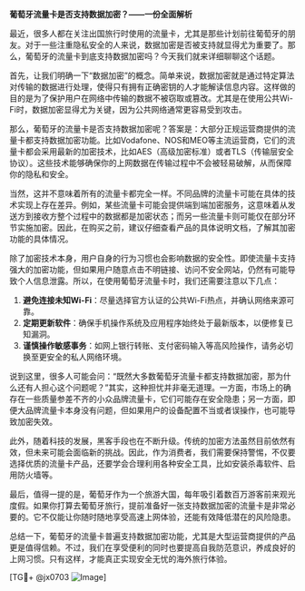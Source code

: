 **葡萄牙流量卡是否支持数据加密？——一份全面解析**

最近，很多人都在关注出国旅行时使用的流量卡，尤其是那些计划前往葡萄牙的朋友。对于一些注重隐私安全的人来说，数据加密是否被支持就显得尤为重要了。那么，葡萄牙的流量卡到底支持数据加密吗？今天我们就来详细聊聊这个话题。

首先，让我们明确一下“数据加密”的概念。简单来说，数据加密就是通过特定算法对传输的数据进行处理，使得只有拥有正确密钥的人才能解读信息内容。这样做的目的是为了保护用户在网络中传输的数据不被窃取或篡改。尤其是在使用公共Wi-Fi时，数据加密显得尤为关键，因为公共网络通常更容易受到攻击。

那么，葡萄牙的流量卡是否支持数据加密呢？答案是：大部分正规运营商提供的流量卡都支持数据加密功能。比如Vodafone、NOS和MEO等主流运营商，它们的流量卡都会采用最新的加密技术，比如AES（高级加密标准）或者TLS（传输层安全协议）。这些技术能够确保你的上网数据在传输过程中不会被轻易破解，从而保障你的隐私和安全。

当然，这并不意味着所有的流量卡都完全一样。不同品牌的流量卡可能在具体的技术实现上存在差异。例如，某些流量卡可能会提供端到端加密服务，这意味着从发送方到接收方整个过程中的数据都是加密状态；而另一些流量卡则可能仅在部分环节实施加密。因此，在购买之前，建议仔细查看产品的具体说明文档，了解其加密功能的具体情况。

除了加密技术本身，用户自身的行为习惯也会影响数据的安全性。即使流量卡支持强大的加密功能，但如果用户随意点击不明链接、访问不安全网站，仍然有可能导致个人信息泄露。所以，在使用葡萄牙流量卡时，我们还需要注意以下几点：

1. **避免连接未知Wi-Fi**：尽量选择官方认证的公共Wi-Fi热点，并确认网络来源可靠。
2. **定期更新软件**：确保手机操作系统及应用程序始终处于最新版本，以便修复已知漏洞。
3. **谨慎操作敏感事务**：如网上银行转账、支付密码输入等高风险操作，请务必切换至更安全的私人网络环境。

说到这里，很多人可能会问：“既然大多数葡萄牙流量卡都支持数据加密，那为什么还有人担心这个问题呢？”其实，这种担忧并非毫无道理。一方面，市场上的确存在一些质量参差不齐的小众品牌流量卡，它们可能存在安全隐患；另一方面，即便大品牌流量卡本身没有问题，但如果用户的设备配置不当或者误操作，也可能导致加密失效。

此外，随着科技的发展，黑客手段也在不断升级。传统的加密方法虽然目前依然有效，但未来可能会面临新的挑战。因此，作为消费者，我们需要保持警惕，不仅要选择优质的流量卡产品，还要学会合理利用各种安全工具，比如安装杀毒软件、启用防火墙等。

最后，值得一提的是，葡萄牙作为一个旅游大国，每年吸引着数百万游客前来观光度假。如果你打算去葡萄牙旅行，提前准备好一张支持数据加密的流量卡是非常必要的。它不仅能让你随时随地享受高速上网体验，还能有效降低潜在的风险隐患。

总结一下，葡萄牙的流量卡普遍支持数据加密功能，尤其是大型运营商提供的产品更是值得信赖。不过，我们在享受便利的同时也要提高自我防范意识，养成良好的上网习惯。只有这样，才能真正实现安全无忧的海外旅行体验。

[TG💪+ @jx0703 ![Image](https://github.com/user-attachments/assets/dbca1d08-cadb-493c-b0ec-ad6f7a83f270)]